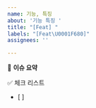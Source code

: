 ```yaml
---
name: 기능, 특징
about: '기능 특징 '
title: "[Feat] "
labels: "[Feat\U0001F680]"
assignees: ''

---
```


🧊 **이슈 요약** 

✅ 체크 리스트
- [ ]
